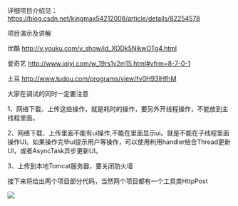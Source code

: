 详细项目介绍见： https://blog.csdn.net/kingmax54212008/article/details/82254578

项目演示及讲解 

优酷  http://v.youku.com/v_show/id_XODk5NjkwOTg4.html

爱奇艺  http://www.iqiyi.com/w_19rs1v2m15.html#vfrm=8-7-0-1

土豆 http://www.tudou.com/programs/view/fv0H93IHfhM

 

大家在调试的同时一定要注意

1、网络下载、上传这些操作，就是耗时的操作，要另外开线程操作，不能放到主线程里面。

2、网络下载、上传里面不能有ui操作,不能在里面显示ui。就是不能在子线程里面操作UI。如果操作完毕ui提示用户等操作，可以使用利用handler结合Thread更新UI，或者AsyncTask异步更新UI。

3、上传到本地Tomcat服务器，要关闭防火墙

接下来将给出两个项目部分代码，当然两个项目都有一个工具类HttpPost

 ![](https://github.com/kkman2008/androidbrowseuploadfile/blob/master/res/20180901.png)
